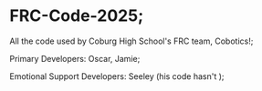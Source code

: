 # FRC-Code-2025;
All the code used by Coburg High School's FRC team, Cobotics!;

Primary Developers: Oscar, Jamie;

Emotional Support Developers: Seeley (his code hasn't );



